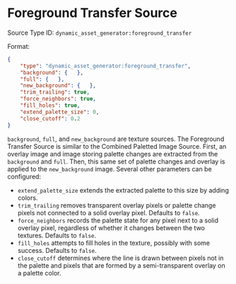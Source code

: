# Foreground Transfer Source

Source Type ID: `dynamic_asset_generator:foreground_transfer`

Format:

```json
{
    "type": "dynamic_asset_generator:foreground_transfer",
    "background": {   },
    "full": {   },
    "new_background": {   },
    "trim_trailing": true,
    "force_neighbors": true,
    "fill_holes": true,
    "extend_palette_size": 0,
    "close_cutoff": 0.2
}
```

`background`, `full`, and `new_background` are texture sources. The Foreground Transfer Source is similar to the Combined Paletted Image Source. First, an overlay image and image storing palette changes are extracted from the `background` and `full`. Then, this same set of palette changes and overlay is applied to the `new_background` image. Several other parameters can be configured:
* `extend_palette_size` extends the extracted palette to this size by adding colors.
* `trim_trailing` removes transparent overlay pixels or palette change pixels not connected to a solid overlay pixel. Defaults to `false`.
* `force_neighbors` records the palette state for any pixel next to a solid overlay pixel, regardless of whether it changes between the two textures. Defaults to `false`.
* `fill_holes` attempts to fill holes in the texture, possibly with some success. Defaults to `false`.
* `close_cutoff` determines where the line is drawn between pixels not in the palette and pixels that are formed by a semi-transparent overlay on a palette color.